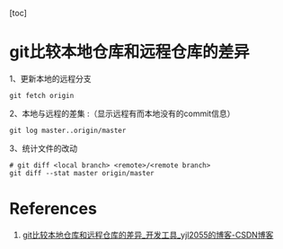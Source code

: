 
[toc]

# git比较本地仓库和远程仓库的差异

1、更新本地的远程分支

```
git fetch origin

```

2、本地与远程的差集 :（显示远程有而本地没有的commit信息）

```
git log master..origin/master

```

3、统计文件的改动

```
# git diff <local branch> <remote>/<remote branch>
git diff --stat master origin/master
```

# References
1. [git比较本地仓库和远程仓库的差异_开发工具_yjl2055的博客-CSDN博客](https://blog.csdn.net/yjl2055/article/details/101096467)
